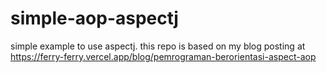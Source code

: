 # simple-aop-aspectj

simple example to use aspectj.
this repo is based on my blog posting at https://ferry-ferry.vercel.app/blog/pemrograman-berorientasi-aspect-aop
